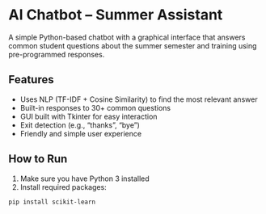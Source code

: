 # AI Chatbot – Summer Assistant

A simple Python-based chatbot with a graphical interface that answers common student questions about the summer semester and training using pre-programmed responses.

## Features
- Uses NLP (TF-IDF + Cosine Similarity) to find the most relevant answer
- Built-in responses to 30+ common questions
- GUI built with Tkinter for easy interaction
- Exit detection (e.g., “thanks”, “bye”)
- Friendly and simple user experience

## How to Run

1. Make sure you have Python 3 installed
2. Install required packages:
```bash
pip install scikit-learn
